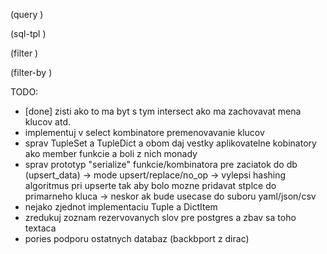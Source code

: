 (query )

(sql-tpl )

(filter )

(filter-by )

TODO:
 - [done] zisti ako to ma byt s tym intersect ako ma zachovavat mena klucov atd.
 - implementuj v select kombinatore premenovavanie klucov
 - sprav TupleSet a TupleDict a obom daj vestky aplikovatelne kobinatory ako member
   funkcie a boli z nich monady
 - sprav prototyp "serialize" funkcie/kombinatora pre zaciatok do db (upsert_data)
    -> mode upsert/replace/no_op
    -> vylepsi hashing algoritmus pri upserte tak aby bolo mozne pridavat stplce do primarneho kluca
    -> neskor ak bude usecase do suboru yaml/json/csv
 - nejako zjednot implementaciu Tuple a DictItem
 - zredukuj zoznam rezervovanych slov pre postgres a zbav sa toho textaca
 - pories podporu ostatnych databaz (backbport z dirac)
